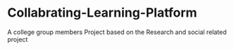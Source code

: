 # Collabrating-Learning-Platform
A college group members Project based on the Research and social related project 
